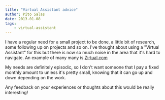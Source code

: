 ```yaml
---
title: "Virtual Assistant advice"
author: Pito Salas
date: 2013-01-08
tags:
    - virtual-assistant
---
```




I have a regular need for a small project to be done, a little bit of
research, some following up on projects and so on. I've thought about using a
"Virtual Assistant" for this but there is now so much noise in the area that
it's hard to navigate. An example of many many is
[Zirtual.com](<http://zirtual.com/how-it-works/>)

My needs are definitely episodic, so I don't want someone that I pay a fixed
monthly amount to unless it's pretty small, knowing that it can go up and down
depending on the work.

Any feedback on your experiences or thoughts about this would be really
interesting!


